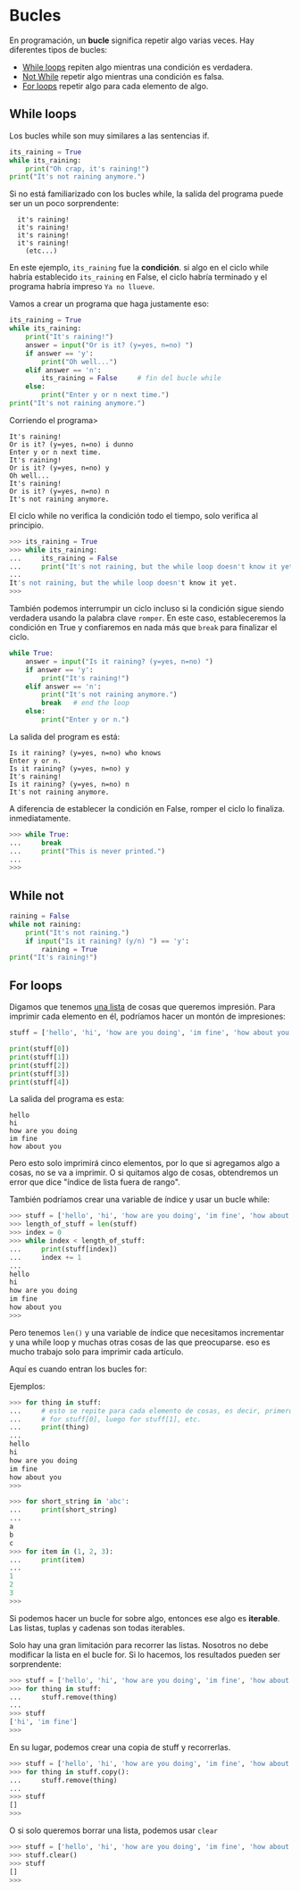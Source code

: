 # Bucles

En programación, un **bucle** significa repetir algo varias veces.
Hay diferentes tipos de bucles:

- [While loops](#while-loops) repiten algo mientras una condición es verdadera.
- [Not While](#notw-loops) repetir algo mientras una condición es falsa.
- [For loops](#for-loops) repetir algo para cada elemento de algo.

## While loops

Los bucles while son muy similares a las sentencias if.

```python
its_raining = True
while its_raining:
    print("Oh crap, it's raining!")
print("It's not raining anymore.")
```

Si no está familiarizado con los bucles while, la salida del programa puede ser un
un poco sorprendente:

      it's raining!
      it's raining!
      it's raining!
      it's raining!
        (etc...)

En este ejemplo, `its_raining` fue la **condición**. si algo en
el ciclo while habría establecido `its_raining` en False, el ciclo
habría terminado y el programa habría impreso `Ya no llueve`.

Vamos a crear un programa que haga justamente eso:

```python
its_raining = True
while its_raining:
    print("It's raining!")
    answer = input("Or is it? (y=yes, n=no) ")
    if answer == 'y':
        print("Oh well...")
    elif answer == 'n':
        its_raining = False     # fin del bucle while
    else:
        print("Enter y or n next time.")
print("It's not raining anymore.")
```

Corriendo el programa>

    It's raining!
    Or is it? (y=yes, n=no) i dunno
    Enter y or n next time.
    It's raining!
    Or is it? (y=yes, n=no) y
    Oh well...
    It's raining!
    Or is it? (y=yes, n=no) n
    It's not raining anymore.

El ciclo while no verifica la condición todo el tiempo, solo verifica
al principio.

```python
>>> its_raining = True
>>> while its_raining:
...     its_raining = False
...     print("It's not raining, but the while loop doesn't know it yet.")
...
It's not raining, but the while loop doesn't know it yet.
>>>
```

También podemos interrumpir un ciclo incluso si la condición sigue siendo verdadera usando
la palabra clave `romper`. En este caso, estableceremos la condición en True y confiaremos
en nada más que `break` para finalizar el ciclo.

```python
while True:
    answer = input("Is it raining? (y=yes, n=no) ")
    if answer == 'y':
        print("It's raining!")
    elif answer == 'n':
        print("It's not raining anymore.")
        break   # end the loop
    else:
        print("Enter y or n.")
```

La salida del program es está:

    Is it raining? (y=yes, n=no) who knows
    Enter y or n.
    Is it raining? (y=yes, n=no) y
    It's raining!
    Is it raining? (y=yes, n=no) n
    It's not raining anymore.

A diferencia de establecer la condición en False, romper el ciclo lo finaliza.
inmediatamente.

```python
>>> while True:
...     break
...     print("This is never printed.")
...
>>>
```

## While not

```python
raining = False
while not raining:
    print("It's not raining.")
    if input("Is it raining? (y/n) ") == 'y':
        raining = True
print("It's raining!")
```

## For loops

Digamos que tenemos [una lista](lists-and-tuples.md) de cosas que queremos
impresión. Para imprimir cada elemento en él, podríamos hacer un montón de impresiones:

```python
stuff = ['hello', 'hi', 'how are you doing', 'im fine', 'how about you']

print(stuff[0])
print(stuff[1])
print(stuff[2])
print(stuff[3])
print(stuff[4])
```

La salida del programa es esta:

    hello
    hi
    how are you doing
    im fine
    how about you

Pero esto solo imprimirá cinco elementos, por lo que si agregamos algo a
cosas, no se va a imprimir. O si quitamos algo de
cosas, obtendremos un error que dice "índice de lista fuera de rango".

También podríamos crear una variable de índice y usar un bucle while:

```python
>>> stuff = ['hello', 'hi', 'how are you doing', 'im fine', 'how about you']
>>> length_of_stuff = len(stuff)
>>> index = 0
>>> while index < length_of_stuff:
...     print(stuff[index])
...     index += 1
...
hello
hi
how are you doing
im fine
how about you
>>>
```

Pero tenemos `len()` y una variable de índice que necesitamos incrementar y una
while loop y muchas otras cosas de las que preocuparse. eso es mucho trabajo
solo para imprimir cada artículo.

Aquí es cuando entran los bucles for:

Ejemplos:

```python
>>> for thing in stuff:
...     # esto se repite para cada elemento de cosas, es decir, primero
...     # for stuff[0], luego for stuff[1], etc.
...     print(thing)
...
hello
hi
how are you doing
im fine
how about you
>>>
```

```python
>>> for short_string in 'abc':
...     print(short_string)
...
a
b
c
>>> for item in (1, 2, 3):
...     print(item)
...
1
2
3
>>>
```

Si podemos hacer un bucle for sobre algo, entonces ese algo es **iterable**.
Las listas, tuplas y cadenas son todas iterables.

Solo hay una gran limitación para recorrer las listas. Nosotros
no debe modificar la lista en el bucle for. Si lo hacemos, los resultados pueden
ser sorprendente:

```python
>>> stuff = ['hello', 'hi', 'how are you doing', 'im fine', 'how about you']
>>> for thing in stuff:
...     stuff.remove(thing)
...
>>> stuff
['hi', 'im fine']
>>>
```

En su lugar, podemos crear una copia de stuff y recorrerlas.

```python
>>> stuff = ['hello', 'hi', 'how are you doing', 'im fine', 'how about you']
>>> for thing in stuff.copy():
...     stuff.remove(thing)
...
>>> stuff
[]
>>>
```

O si solo queremos borrar una lista, podemos usar `clear`

```python
>>> stuff = ['hello', 'hi', 'how are you doing', 'im fine', 'how about you']
>>> stuff.clear()
>>> stuff
[]
>>>
```
